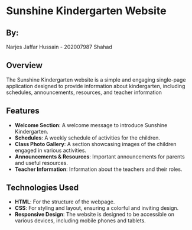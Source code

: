 # Sunshine Kindergarten Website

## By:
Narjes Jaffar Hussain - 202007987
Shahad 

## Overview

The Sunshine Kindergarten website is a simple and engaging single-page application designed to provide information about kindergarten, including schedules, announcements, resources, and teacher information

## Features

- **Welcome Section**: A welcome message to introduce Sunshine Kindergarten.
- **Schedules**: A weekly schedule of activities for the children.
- **Class Photo Gallery**: A section showcasing images of the children engaged in various activities.
- **Announcements & Resources**: Important announcements for parents and useful resources.
- **Teacher Information**: Information about the teachers and their roles.

## Technologies Used

- **HTML**: For the structure of the webpage.
- **CSS**: For styling and layout, ensuring a colorful and inviting design.
- **Responsive Design**: The website is designed to be accessible on various devices, including mobile phones and tablets.
